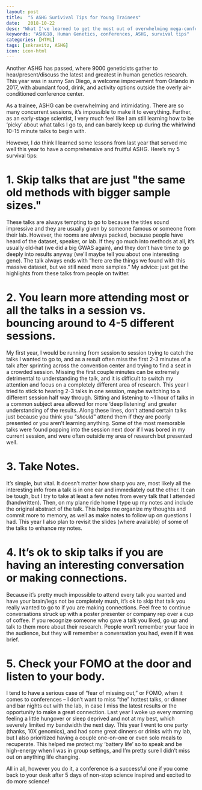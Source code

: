```yaml
---
layout: post
title:  "5 ASHG Surivival Tips for Young Trainees"
date:   2018-10-22
desc: "What I've learned to get the most out of overwhelming mega-conferences."
keywords: "ASHG18, Human Genetics, conferences, ASHG, survival tips"
categories: [HTML]
tags: [snkravitz, ASHG]
icon: icon-html
---
```


Another ASHG has passed, where 9000 geneticists gather to hear/present/discuss the latest and greatest in human genetics research. This year was in sunny San Diego, a welcome improvement from Orlando in 2017, with abundant food, drink, and activity options outside the overly air-conditioned conference center. 

As a trainee, ASHG can be overwhelming and intimidating. There are so many concurrent sessions, it’s impossible to make it to everything. Further, as an early-stage scientist, I very much feel like I am still learning how to be ‘picky’ about what talks I go to, and can barely keep up during the whirlwind 10-15 minute talks to begin with. 

However, I *do* think I learned some lessons from last year that served me well this year to have a comprehensive and fruitful ASHG. Here’s my 5 survival tips: 

# **1. Skip talks that are just "the same old methods with bigger sample  sizes."**

These talks are always tempting to go to because the titles sound impressive and they are usually given by someone famous or someone from their lab. However, the rooms are always packed, because people have heard of the dataset, speaker, or lab. If they go much into methods at all, it’s usually old-hat (we did a big GWAS again), and they don’t have time to go deeply into results anyway (we’ll maybe tell you about one interesting gene). The talk always ends with “here are the things we found with this massive dataset, but we still need more samples.” My advice: just get the highlights from these talks from people on twitter. 

# **2. You learn more attending most or all the talks in a session vs. bouncing around to 4-5 different sessions.**

My first year, I would be running from session to session trying to catch the talks I wanted to go to, and as a result often miss the first 2-3 minutes of a talk after sprinting across the convention center and trying to find a seat in a crowded session. Missing the first couple minutes can be extremely detrimental to understanding the talk, and it is difficult to switch my attention and focus on a completely different area of research. This year I tried to stick to hearing 2-3 talks in one session, maybe switching to a different session half way through. Sitting and listening to ~1 hour of talks in a common subject area allowed for more ‘deep listening’ and greater understanding of the results. Along these lines, don’t attend certain talks just because you think you *"should"* attend them if they are poorly presented or you aren’t learning anything. Some of the most memorable talks were found popping into the session next door if I was bored in my current session, and were often outside my area of research but presented well. 

# **3. Take Notes.**

It’s simple, but vital. It doesn’t matter how sharp you are, most likely all the interesting info from a talk is in one ear and immediately out the other. It can be tough, but I try to take at least a few notes from every talk that I attended (handwritten). Then, on my plane ride home I type up my notes and include the original abstract of the talk. This helps me organize my thoughts and commit more to memory, as well as make notes to follow up on questions I had. This year I also plan to revisit the slides (where available) of some of the talks to enhance my notes.  

# **4. It’s ok to skip talks if you are having an interesting conversation or making connections.**

Because it’s pretty much impossible to attend every talk you wanted and have your brain/legs not be completely mush, it’s ok to skip that talk you really wanted to go to if you are making connections. Feel free to continue conversations struck up with a poster presenter or company rep over a cup of coffee. If you recognize someone who gave a talk you liked, go up and talk to them more about their research. People won’t remember your face in the audience, but they will remember a conversation you had, even if it was brief. 

# **5. Check your FOMO at the door and listen to your body.**

I tend to have a serious case of “fear of missing out,” or FOMO, when it comes to conferences – I don’t want to miss “the” hottest talks, or dinner and bar nights out with the lab, in case I miss the latest results or the opportunity to make a great connection. Last year I woke up every morning feeling a little hungover or sleep deprived and not at my best, which severely limited my bandwidth the next day. This year I went to one party (thanks, 10X genomics), and had some great dinners or drinks with my lab, but I also prioritized having a couple one-on-one or even solo meals to recuperate. This helped me protect my ‘battery life’ so to speak and be high-energy when I was in group settings, and I’m pretty sure I didn’t miss out on anything life changing.  

All in all, however you do it, a conference is a successful one if you come back to your desk after 5 days of non-stop science inspired and excited to do more science! 

